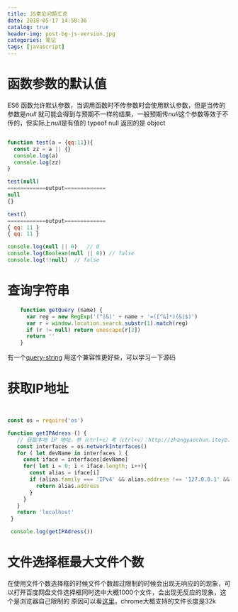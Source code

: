 ```yaml
---
title: JS常见问题汇总
date: 2018-05-17 14:58:36
catalog: true
header-img: post-bg-js-version.jpg
categories: 笔记
tags: [javascript]
---
```


# 函数参数的默认值
ES6 函数允许默认参数，当调用函数时不传参数时会使用默认参数，但是当传的参数是*null* 就可能会得到与预期不一样的结果，一般预期传*null*这个参数等效于不传的，但实际上*null*是有值的  typeof null  返回的是 object

```javascript

function test(a = {qq:11}){
  const zz = a || {}
  console.log(a)
  console.log(zz)
}

test(null)
============output=============
null
{}

test()
============output=============
{ qq: 11 }
{ qq: 11 }

```

```javascript
console.log(null || 0)   // 0
console.log(Boolean(null || 0)) // false
console.log(!!null)  // false
```

# 查询字符串

```javascript
    function getQuery (name) {
      var reg = new RegExp('(^|&)' + name + '=([^&]*)(&|$)')
      var r = window.location.search.substr(1).match(reg)
      if (r != null) return unescape(r[2])
      return ''
    }
```
有一个[query-string](https://www.npmjs.com/package/query-string) 用这个兼容性更好些，可以学习一下源码


# 获取IP地址

```javascript


const os = require('os')

function getIPAdress () {
   // 获取本地 IP 地址，参（ctrl+c）考（ctrl+v）：http://zhangyaochun.iteye.com/blog/2028335
   const interfaces = os.networkInterfaces()
   for ( let devName in interfaces ) {
     const iface = interfaces[devName]
     for( let i = 0; i < iface.length; i++){
       const alias = iface[i]
       if (alias.family === 'IPv4' && alias.address !== '127.0.0.1' && !alias.internal) {
         return alias.address
       }
     }
   }
   return 'localhost'
 }

 console.log(getIPAdress())

```

# 文件选择框最大文件个数

在使用文件个数选择框的时候文件个数超过限制的时候会出现无响应的的现象，可以打开百度网盘文件选择框同时选中大概1000个文件，会出现无反应的现象，这个是浏览器自己限制的
原因可以看[这里](https://stackoverflow.com/questions/15851751/what-is-the-max-number-of-files-to-select-in-an-html5-multiple-file-input)，chrome大概支持的文件长度是32k
